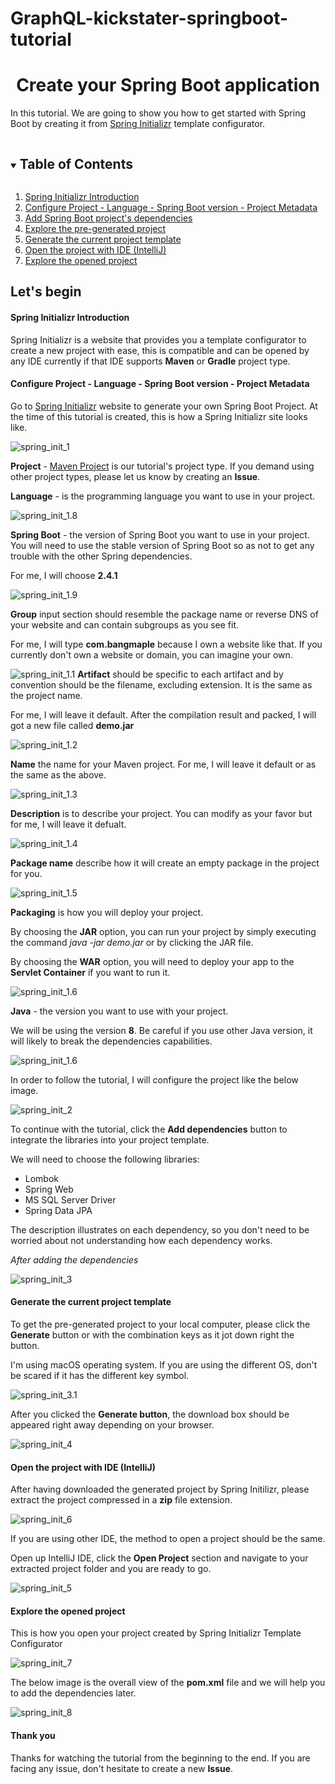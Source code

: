 # GraphQL-kickstater-springboot-tutorial

<h1 align="center"> Create your Spring Boot application </h1>  

In this tutorial. We are going to show you how to get started with Spring Boot by creating it from <a href="https://start.spring.io/">Spring Initializr</a> template configurator.
<!-- TABLE OF CONTENTS -->
<details open="open">
  <summary><h2 style="display: inline-block">Table of Contents</h2></summary>
  <ol>
    <li><a href="#step-1">Spring Initializr Introduction</a></li>
    <li><a href="#step-2">Configure Project - Language - Spring Boot version - Project Metadata</a></li>
    <li><a href="#step-3">Add Spring Boot project's dependencies</a></li>
    <li><a href="#step-4">Explore the pre-generated project</a></li>
    <li><a href="#step-5">Generate the current project template</a></li>
    <li><a href="#step-6">Open the project with IDE (IntelliJ)</a></li>
    <li><a href="#step-7">Explore the opened project</a></li>
  </ol>
</details>

## Let's begin

####  Spring Initializr Introduction
Spring Initializr is a website that provides you a template configurator to create a new project with ease,
this is compatible and can be opened by any IDE currently if that IDE supports <b>Maven</b> or <b>Gradle</b> project type.

####  Configure Project - Language - Spring Boot version - Project Metadata

Go to <a href="https://start.spring.io/">Spring Initializr</a> website to generate your own Spring Boot Project.
At the time of this tutorial is created, this is how a Spring Initializr site looks like.

![spring_init_1](assets/1.png)

<b>Project</b> - <a href="https://maven.apache.org">Maven Project</a> is our tutorial's project type. If you demand using other project types, please let us know by creating an <b>Issue</b>.

<b>Language</b> - is the programming language you want to use in your project.

![spring_init_1.8](assets/1.8.png)

<b>Spring Boot</b> - the version of Spring Boot you want to use in your project. You will need to use the stable version of Spring Boot so as not to get any trouble with the other Spring dependencies.

For me, I will choose <b>2.4.1</b>

![spring_init_1.9](assets/1.9.png)

<b>Group</b> input section should resemble the package name or reverse DNS of your website and can contain subgroups as you see fit.

For me, I will type <b>com.bangmaple</b> because I own a website like that. 
If you currently don't own a website or domain, you can imagine your own.

![spring_init_1.1](assets/1.1.png)
<b>Artifact</b> should be specific to each artifact and by convention should be the filename, excluding extension.
It is the same as the project name.

For me, I will leave it default. After the compilation result and packed, I will got a new file called <b>demo.jar</b>

![spring_init_1.2](assets/1.2.png)

<b>Name</b> the name for your Maven project. For me, I will leave it default or as the same as the above.

![spring_init_1.3](assets/1.3.png)

<b>Description</b> is to describe your project. You can modify as your favor but for me, I will leave it defualt.

![spring_init_1.4](assets/1.4.png)

<b>Package name</b> describe how it will create an empty package in the project for you.

![spring_init_1.5](assets/1.5.png)

<b>Packaging</b> is how you will deploy your project.
 
By choosing the <b>JAR</b> option, you can run your project by simply executing the command <i>java -jar demo.jar</i> or by clicking the JAR file.

By choosing the <b>WAR</b> option, you will need to deploy your app to the <b>Servlet Container</b> if you want to run it.

![spring_init_1.6](assets/1.6.png)

<b>Java</b> - the version you want to use with your project.

We will be using the version <b>8</b>. Be careful if you use other Java version, it will likely to break the dependencies capabilities.

![spring_init_1.6](assets/1.7.png)


In order to follow the tutorial, I will configure the project like the below image.

![spring_init_2](assets/2.png)

To continue with the tutorial, click the <b>Add dependencies</b> button to integrate the libraries into your project template.

We will need to choose the following libraries:
<ul>
    <li>Lombok</li>
    <li>Spring Web</li>
    <li>MS SQL Server Driver</li>
    <li>Spring Data JPA</li>
</ul>

The description illustrates on each dependency, so you don't need to be worried about not understanding how each dependency works.

<i>After adding the dependencies</i>

![spring_init_3](assets/3.png)

#### Generate the current project template

To get the pre-generated project to your local computer, please click the <b>Generate</b> button or with the combination keys as it jot down right the button.

I'm using macOS operating system. If you are using the different OS, don't be scared if it has the different key symbol.

![spring_init_3.1](assets/3.1.png)

After you clicked the <b>Generate button</b>, the download box should be appeared right away depending on your browser.

![spring_init_4](assets/4.png)

#### Open the project with IDE (IntelliJ)

After having downloaded the generated project by Spring Initilizr, please extract the project compressed in a <b>zip</b> file extension.

![spring_init_6](assets/6.png)

If you are using other IDE, the method to open a project should be the same.

Open up IntelliJ IDE, click the <b>Open Project</b> section and navigate to your extracted project folder and you are ready to go.

![spring_init_5](assets/5.png)


#### Explore the opened project

This is how you open your project created by Spring Initializr Template Configurator

![spring_init_7](assets/7.png)

The below image is the overall view of the <b>pom.xml</b> file and we will help you to add the dependencies later.

![spring_init_8](assets/8.png)


#### Thank you

Thanks for watching the tutorial from the beginning to the end.
If you are facing any issue, don't hesitate to create a new <b>Issue</b>.